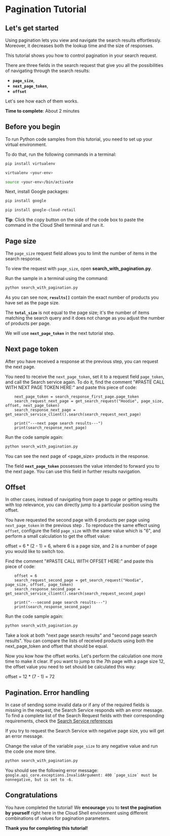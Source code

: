 # **Pagination Tutorial**

## Let's get started

Using pagination lets you view and navigate the search results effortlessly. Moreover, it decreases both the lookup time and the size of responses.

This tutorial shows you how to control pagination in your search request.

There are three fields in the search request that give you all the possibilities of navigating through the search results: 
- **```page_size```**,
- **```next_page_token```**,
- **```offset```**

Let's see how each of them works.

**Time to complete**: About 2 minutes

## Before you begin

To run Python code samples from this tutorial, you need to set up your virtual environment.

To do that, run the following commands in a terminal:

```bash
pip install virtualenv
```
```bash
virtualenv <your-env>
```
```bash
source <your-env>/bin/activate
```

Next, install Google packages:
```bash
pip install google
```
```bash
pip install google-cloud-retail
```

**Tip**: Click the copy button on the side of the code box to paste the command in the Cloud Shell terminal and run it.


## Page size

The ```page_size``` request field allows you to limit the number of items in the search response.

To view the request with ```page_size```, open **search_with_pagination.py**. 

Run the sample in a terminal using the command:

```bash
python search_with_pagination.py
```

As you can see now, **```results[]```** contain the exact number of products you have set as the page size.

The **```total_size```** is not equal to the page size; it's the number of items matching the search query and it does not change as you adjust the number of products per page.

We will use **```next_page_token```** in the next tutorial step.

## Next page token

After you have received a response at the previous step, you can request the next page. 

You need to receive the ```next_page_token```, set it to a request field ```page_token```, and call the Search service again.
To do it, find the comment "#PASTE CALL WITH NEXT PAGE TOKEN HERE:" and paste this piece of code:
```
    next_page_token = search_response_first_page.page_token
    search_request_next_page = get_search_request("Hoodie", page_size, offset, next_page_token)
    search_response_next_page = get_search_service_client().search(search_request_next_page)

    print("---next page search results---")
    print(search_response_next_page)
```

Run the code sample again:
```bash
python search_with_pagination.py
```

You can see the next page of <page_size> products in the response.

The field **```next_page_token```** possesses the value intended to forward you to the next page. You can use this field in further results navigation.

## Offset

In other cases, instead of navigating from page to page or getting results with top relevance, you can directly jump to a particular position using the offset.

You have requested the second page with 6 products per page using ```next_page_token``` in the previous step .
To reproduce the same effect using ```offset```, configure the field ```page_size``` with the same value which is "6",
and perform a small calculation to get the offset value:

offset = 6 * (2 - 1) = 6, where 6 is a page size, and 2 is a number of page you would like to switch too.

Find the comment "#PASTE CALL WITH OFFSET HERE:" and paste this piece of code:
```
    offset = 6
    search_request_second_page = get_search_request("Hoodie", page_size, offset, page_token)
    search_response_second_page = get_search_service_client().search(search_request_second_page)

    print("---second page search results---")
    print(search_response_second_page)
```

Run the code sample again:
```bash
python search_with_pagination.py
```

Take a look at both "next page search results" and "second page search results". You can compare the lists of received products using both the next_page_token and offset that should be equal.

Now you kow how the offset works. Let's perform the calculation one more time to make it clear.
If you want to jump to the 7th page with a page size 12, the offset value you need to set should be calculated this way:

offset = 12 * (7 - 1) = 72


## Pagination. Error handling

In case of sending some invalid data or if any of the required fields is missing in the request, the Search Service responds with an error message.
To find a complete list of the Search Request fields with their corresponding requirements, check the [Search Service references](https://cloud.google.com/retail/docs/reference/rpc/google.cloud.retail.v2#searchservice)

If you try to request the Search Service with negative page size, you will get an error message.


Change the value of the variable ```page_size``` to any negative value and run the code one more time.
```bash
python search_with_pagination.py
```

You should see the following error message:
```google.api_core.exceptions.InvalidArgument: 400 `page_size` must be nonnegative, but is set to -6.``` 

## Congratulations

<walkthrough-conclusion-trophy></walkthrough-conclusion-trophy>

You have completed the tutorial! We **encourage** you to **test the pagination by yourself** right here in the Cloud Shell environment using different combinations of values for pagination parameters.

**Thank you for completing this tutorial!**
